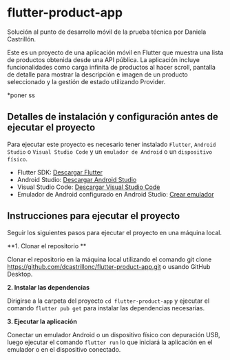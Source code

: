 # flutter-product-app

Solución al punto de desarrollo móvil de la prueba técnica por Daniela Castrillón.

Este es un proyecto de una aplicación móvil en Flutter que muestra una lista de productos obtenida desde una API pública. La aplicación incluye funcionalidades como carga infinita de productos al hacer scroll, pantalla de detalle para mostrar la descripción e imagen de un producto seleccionado y la gestión de estado utilizando Provider.

*poner ss

## Detalles de instalación y configuración antes de ejecutar el proyecto

Para ejecutar este proyecto es necesario tener instalado `Flutter`, `Android Studio` o `Visual Studio Code` y un `emulador de Android` o un `dispositivo físico`.

- Flutter SDK: [Descargar Flutter](https://flutter.dev/docs/get-started/install)
- Android Studio: [Descargar Android Studio](https://developer.android.com/studio?hl=es-419)
- Visual Studio Code: [Descargar Visual Studio Code](https://code.visualstudio.com/download)
- Emulador de Android configurado en Android Studio: [Crear emulador](https://developer.android.com/studio/run/emulator?hl=es-419#avd)

## Instrucciones para ejecutar el proyecto

Seguir los siguientes pasos para ejecutar el proyecto en una máquina local.

**1. Clonar el repositorio **

Clonar el repositorio en la máquina local utilizando el comando git clone https://github.com/dcastrillonc/flutter-product-app.git o usando GitHub Desktop.

**2. Instalar las dependencias**

Dirigirse a la carpeta del proyecto `cd flutter-product-app` y ejecutar el comando `flutter pub get` para instalar las dependencias necesarias.

**3. Ejecutar la aplicación**

Conectar un emulador Android o un dispositivo físico con depuración USB, luego ejecutar el comando `flutter run` lo que iniciará la aplicación en el emulador o en el dispositivo conectado.